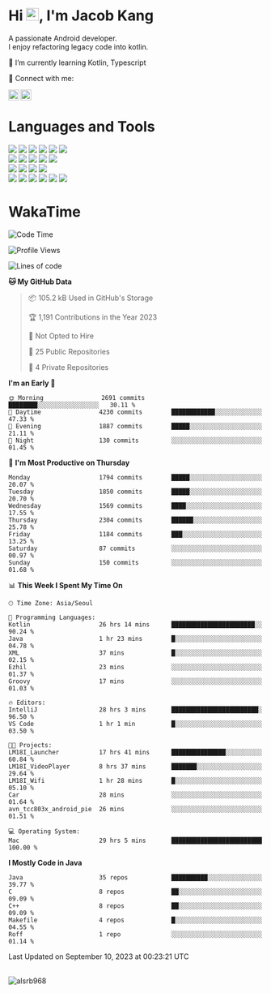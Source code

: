 # Hi <img src="https://media.giphy.com/media/hvRJCLFzcasrR4ia7z/giphy.gif" width="25px">, I'm Jacob Kang
A passionate Android developer.
</br>
I enjoy refactoring legacy code into kotlin.

🌱 I’m currently learning Kotlin, Typescript

🤝 Connect with me:

<a href="https://www.linkedin.com/in/minkyu-kang-b7477b1b2/"><img align="left" src="https://raw.githubusercontent.com/yushi1007/yushi1007/main/images/linkedin.svg" alt="Minkyu Kang | LinkedIn" width="21px"/></a>
<a href="https://www.instagram.com/_jacob_kang/"><img align="left" src="https://raw.githubusercontent.com/yushi1007/yushi1007/main/images/instagram.svg" alt="Jacob Kang | Instagram" width="21px"/></a>

</br>

# Languages and Tools

<div align="left">
<img src="https://img.shields.io/badge/java-007396?logo=java&logoColor=white"/>
<img src="https://img.shields.io/badge/kotlin-7F52FF?logo=kotlin&logoColor=white"/>
<img src="https://img.shields.io/badge/python-3776AB?logo=python&logoColor=white"/>
<img src="https://img.shields.io/badge/bash shell-4EAA25?logo=gnubash&logoColor=white"/>
<img src="https://img.shields.io/badge/c-A8B9CC?logo=c&logoColor=white"/>
<img src="https://img.shields.io/badge/c++-00599C?logo=c%2b%2b&logoColor=white"/>
</div>
<div align="left">
<img src="https://img.shields.io/badge/git-F05032?logo=git&logoColor=white"/>
<img src="https://img.shields.io/badge/github-181717?logo=github&logoColor=white"/>
<img src="https://img.shields.io/badge/mysql-4479A1?logo=mysql&logoColor=white"/>
<img src="https://img.shields.io/badge/sqlite-003B57?logo=sqlite&logoColor=white"/>
<img src="https://img.shields.io/badge/amazon AWS-232F3E?logo=amazonaws&logoColor=white"/>
</div>
<div align="left">
<img src="https://img.shields.io/badge/android-3DDC84?logo=android&logoColor=white"/>
<img src="https://img.shields.io/badge/linux-FCC624?logo=linux&logoColor=white"/>
<img src="https://img.shields.io/badge/flask-000000?logo=flask&logoColor=white"/>
<img src="https://img.shields.io/badge/arduino-00979D?logo=arduino&logoColor=white"/>
</div>
<div align="left">
<img src="https://img.shields.io/badge/slack-4A154B?logo=slack&logoColor=white"/>
<img src="https://img.shields.io/badge/notion-000000?logo=notion&logoColor=white"/>
<img src="https://img.shields.io/badge/jira-0052CC?logo=jira&logoColor=white"/>
<img src="https://img.shields.io/badge/postman-FF6C37?logo=postman&logoColor=white"/>
<img src="https://img.shields.io/badge/intellij-000000?logo=intellijidea&logoColor=white"/>
<img src="https://img.shields.io/badge/pycharm-000000?logo=pycharm&logoColor=white"/>
</div>

# WakaTime

<!--START_SECTION:waka-->
![Code Time](http://img.shields.io/badge/Code%20Time-2%2C974%20hrs%207%20mins-blue)

![Profile Views](http://img.shields.io/badge/Profile%20Views-0-blue)

![Lines of code](https://img.shields.io/badge/From%20Hello%20World%20I%27ve%20Written-5.2%20million%20lines%20of%20code-blue)

**🐱 My GitHub Data** 

> 📦 105.2 kB Used in GitHub's Storage 
 > 
> 🏆 1,191 Contributions in the Year 2023
 > 
> 🚫 Not Opted to Hire
 > 
> 📜 25 Public Repositories 
 > 
> 🔑 4 Private Repositories 
 > 
**I'm an Early 🐤** 

```text
🌞 Morning                2691 commits        ████████░░░░░░░░░░░░░░░░░   30.11 % 
🌆 Daytime                4230 commits        ████████████░░░░░░░░░░░░░   47.33 % 
🌃 Evening                1887 commits        █████░░░░░░░░░░░░░░░░░░░░   21.11 % 
🌙 Night                  130 commits         ░░░░░░░░░░░░░░░░░░░░░░░░░   01.45 % 
```
📅 **I'm Most Productive on Thursday** 

```text
Monday                   1794 commits        █████░░░░░░░░░░░░░░░░░░░░   20.07 % 
Tuesday                  1850 commits        █████░░░░░░░░░░░░░░░░░░░░   20.70 % 
Wednesday                1569 commits        ████░░░░░░░░░░░░░░░░░░░░░   17.55 % 
Thursday                 2304 commits        ██████░░░░░░░░░░░░░░░░░░░   25.78 % 
Friday                   1184 commits        ███░░░░░░░░░░░░░░░░░░░░░░   13.25 % 
Saturday                 87 commits          ░░░░░░░░░░░░░░░░░░░░░░░░░   00.97 % 
Sunday                   150 commits         ░░░░░░░░░░░░░░░░░░░░░░░░░   01.68 % 
```


📊 **This Week I Spent My Time On** 

```text
🕑︎ Time Zone: Asia/Seoul

💬 Programming Languages: 
Kotlin                   26 hrs 14 mins      ███████████████████████░░   90.24 % 
Java                     1 hr 23 mins        █░░░░░░░░░░░░░░░░░░░░░░░░   04.78 % 
XML                      37 mins             █░░░░░░░░░░░░░░░░░░░░░░░░   02.15 % 
Ezhil                    23 mins             ░░░░░░░░░░░░░░░░░░░░░░░░░   01.37 % 
Groovy                   17 mins             ░░░░░░░░░░░░░░░░░░░░░░░░░   01.03 % 

🔥 Editors: 
IntelliJ                 28 hrs 3 mins       ████████████████████████░   96.50 % 
VS Code                  1 hr 1 min          █░░░░░░░░░░░░░░░░░░░░░░░░   03.50 % 

🐱‍💻 Projects: 
LM18I_Launcher           17 hrs 41 mins      ███████████████░░░░░░░░░░   60.84 % 
LM18I_VideoPlayer        8 hrs 37 mins       ███████░░░░░░░░░░░░░░░░░░   29.64 % 
LM18I_Wifi               1 hr 28 mins        █░░░░░░░░░░░░░░░░░░░░░░░░   05.10 % 
Car                      28 mins             ░░░░░░░░░░░░░░░░░░░░░░░░░   01.64 % 
avn_tcc803x_android_pie  26 mins             ░░░░░░░░░░░░░░░░░░░░░░░░░   01.51 % 

💻 Operating System: 
Mac                      29 hrs 5 mins       █████████████████████████   100.00 % 
```

**I Mostly Code in Java** 

```text
Java                     35 repos            ██████████░░░░░░░░░░░░░░░   39.77 % 
C                        8 repos             ██░░░░░░░░░░░░░░░░░░░░░░░   09.09 % 
C++                      8 repos             ██░░░░░░░░░░░░░░░░░░░░░░░   09.09 % 
Makefile                 4 repos             █░░░░░░░░░░░░░░░░░░░░░░░░   04.55 % 
Roff                     1 repo              ░░░░░░░░░░░░░░░░░░░░░░░░░   01.14 % 
```




 Last Updated on September 10, 2023 at 00:23:21 UTC
<!--END_SECTION:waka-->

</br>

<div align="left">
<img align="left" src="https://github-readme-stats.vercel.app/api/top-langs?username=alsrb968&show_icons=true&locale=en&layout=compact&theme=dark" alt="alsrb968" />
</div>
